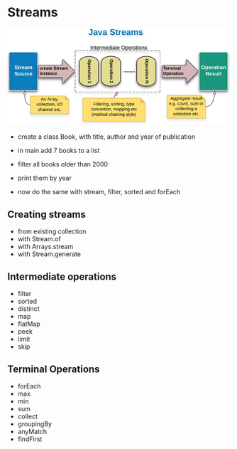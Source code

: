 # Streams
![img.png](img.png)

- create a class Book, with title, author and year of publication
- in main add 7 books to a list
- filter all books older than 2000
- print them by year

- now do the same with stream, filter, sorted and forEach

## Creating streams
- from existing collection
- with Stream.of
- with Arrays.stream
- with Stream.generate

## Intermediate operations
- filter
- sorted
- distinct
- map
- flatMap
- peek
- limit
- skip

## Terminal Operations
- forEach
- max
- min
- sum
- collect
- groupingBy
- anyMatch
- findFirst
